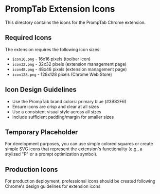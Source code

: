# PrompTab Extension Icons

This directory contains the icons for the PrompTab Chrome extension.

## Required Icons

The extension requires the following icon sizes:
- `icon16.png` - 16x16 pixels (toolbar icon)
- `icon32.png` - 32x32 pixels (extension management page)
- `icon48.png` - 48x48 pixels (extension management page)
- `icon128.png` - 128x128 pixels (Chrome Web Store)

## Icon Design Guidelines

- Use the PrompTab brand colors: primary blue (#3B82F6)
- Ensure icons are crisp and clear at all sizes
- Use a consistent visual style across all sizes
- Include sufficient padding/margin for smaller sizes

## Temporary Placeholder

For development purposes, you can use simple colored squares or create simple SVG icons that represent the extension's functionality (e.g., a stylized "P" or a prompt optimization symbol).

## Production Icons

For production deployment, professional icons should be created following Chrome's design guidelines for extension icons. 